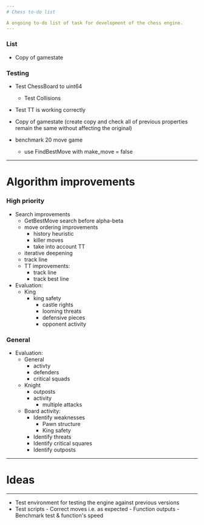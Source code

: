 ```yaml
---
# Chess to-do list

A ongoing to-do list of task for development of the chess engine.
---
```


### List

- Copy of gamestate

### Testing

- Test ChessBoard to uint64
  - Test Collisions
- Test TT is working correctly
- Copy of gamestate (create copy and check all of previous properties remain the same without affecting the original)

- benchmark 20 move game
  - use FindBestMove with make_move = false

---

# Algorithm improvements

### High priority

- Search improvements
  - GetBestMove search before alpha-beta
  - move ordering improvements
    - history heuristic
    - killer moves
    - take into account TT
  - iterative deepening
  - track line
  - TT improvements:
    - track line
    - track best line
- Evaluation:
  - King
    - king safety
      - castle rights
      - looming threats
      - defensive pieces
      - opponent activity

### General

- Evaluation:
  - General
    - activty
    - defenders
    - critical squads
  - Knight
    - outposts
    - activity
      - multiple attacks
  - Board activity:
    - Identify weaknesses
      - Pawn structure
      - King safety
    - Identify threats
    - Identify critical squares
    - Identify outposts

---

# Ideas

---

- Test environment for testing the engine against previous versions
- Test scripts - Correct moves i.e. as expected - Function outputs - Benchmark test & function's speed
